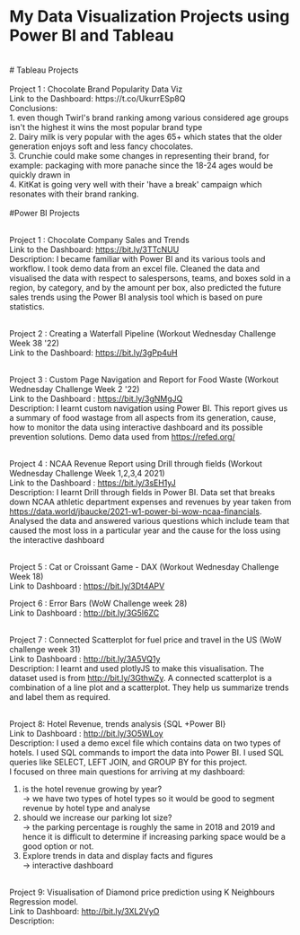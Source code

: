 # My Data Visualization Projects using Power BI and Tableau <br>
<br>
# Tableau Projects <br><br>
Project 1 : Chocolate Brand Popularity Data Viz <br>
Link to the Dashboard: https://t.co/UkurrESp8Q   <br>
Conclusions: <br>
1. even though Twirl's brand ranking among various considered age groups isn't the highest it wins the most popular brand type <br>
2. Dairy milk is very popular with the ages 65+ which states that the older generation enjoys soft and less fancy chocolates. <br>
3. Crunchie could make some changes in representing their brand, for example: packaging with more panache since the 18-24 ages would be quickly drawn in <br>
4. KitKat is going very well with their 'have a break' campaign which resonates with their brand ranking. <br><br>
#Power BI Projects<br><br>

Project 1 : Chocolate Company Sales and Trends<br>
Link to the Dashboard: https://bit.ly/3TTcNUU<br>
Description: I became familiar with Power BI and its various tools and workflow. I took demo data from an excel file. Cleaned the data and visualised the data with respect to salespersons, teams, and boxes sold in a region, by category, and by the amount per box, also predicted the future sales trends using the Power BI analysis tool which is based on pure statistics. <br><br>

Project 2 : Creating a Waterfall Pipeline (Workout Wednesday Challenge Week 38 '22) <br>
Link to the Dashboard: https://bit.ly/3gPp4uH <br><br>

Project 3 : Custom Page Navigation and Report for Food Waste (Workout Wednesday Challenge Week 2 '22) <br>
Link to the Dashboard : https://bit.ly/3gNMgJQ  <br>
Description: I learnt custom navigation using Power BI. This report gives us a summary of food wastage from all aspects from its generation, cause, how to monitor the data using interactive dashboard and its possible prevention solutions. Demo data used from https://refed.org/<br><br>

Project 4 : NCAA Revenue Report using Drill through fields (Workout Wednesday Challenge Week 1,2,3,4 2021)<br>
Link to the Dashboard : https://bit.ly/3sEH1yJ <br>
Description: I learnt Drill through fields in Power BI. 
Data set that breaks down NCAA athletic department expenses and revenues by year taken from https://data.world/jbaucke/2021-w1-power-bi-wow-ncaa-financials. 
Analysed the data and answered various questions which include team that caused the most loss in a particular year and the cause for the loss using the interactive dashboard<br><br>

Project 5 : Cat or Croissant Game - DAX (Workout Wednesday Challenge Week 18) <br>
Link to Dashboard : https://bit.ly/3Dt4APV <br>

Project 6 : Error Bars (WoW Challenge week 28) <br>
Link to Dashboard : http://bit.ly/3G5l6ZC <br><br>

Project 7 : Connected Scatterplot for fuel price and travel in the US (WoW challenge week 31)<br>
Link to Dashboard : http://bit.ly/3A5VQ1y <br>
Description: I learnt and used plotlyJS to make this visualisation. The dataset used is from http://bit.ly/3GthwZy. 
A connected scatterplot is a combination of a line plot and a scatterplot. They help us summarize trends and label them as required. <br><br>

Project 8: Hotel Revenue, trends analysis {SQL +Power BI}<br>
Link to Dashboard : http://bit.ly/3O5WLoy<br>
Description: I used a demo excel file which contains data on two types of hotels. I used SQL commands to import the data into Power BI. I used SQL queries like SELECT, LEFT JOIN, and GROUP BY for this project. <br>
I focused on three main questions for arriving at my dashboard:<br>
1) is the hotel revenue growing by year? <br>
→ we have two types of hotel types so it would be good to segment revenue by hotel type and analyse<br>
2) should we increase our parking lot size?<br>
→ the parking percentage is roughly the same in 2018 and 2019 and hence it is difficult to determine if increasing parking space would be a good option or not.<br>
3) Explore trends in data and display facts and figures<br>
→ interactive dashboard <br><br>

Project 9: Visualisation of Diamond price prediction using K Neighbours Regression model.<br>
Link to Dashboard: http://bit.ly/3XL2VyO <br>
Description: 
